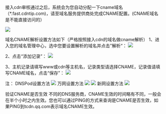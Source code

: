接入cdn审核通过之后，系统会为您自动分配一下cname域名（*.fast.cdntip.com)，请至域名服务提供商处完成CNAME配置。(CNAME域名是不能直接访问的）

 ![](https://mccdn.qcloud.com/static/img/5953884d4b6204bd9586a7e7b1550464/image.png)

域名CNAME解析设置方法如下（严格按照接入cdn的域名做cname解析）
1、进入您的域名管理中心，选中您要设置解析的域名并点击”解析“：
![](https://mccdn.qcloud.com/static/img/352176a3983d36d325026c0d1e410e98/image.png)

2、点击“添加记录”：
![](https://mccdn.qcloud.com/static/img/86057e76fcd71bf86f38c85d9a999506/image.png)

3、主机记录请填写www或cdn等主机名，记录类型请选择CNAME，记录值请填写CNAME域名，点击“保存”：
![](https://mccdn.qcloud.com/static/img/208b5c0a4c908fb08a3dfb9c4350db43/image.png)


注：
DNSPod设置方法
![](https://mccdn.qcloud.com/static/img/5104d2605864556a130cac06b87e8187/image.png)
万网设置方法
![](https://mccdn.qcloud.com/static/img/f0eff3c6e223575b91322a49c1138ddf/image.png)
![](https://mccdn.qcloud.com/static/img/93e3eeef133d305dcc80433a168ee75a/image.png)
新网设置方法
![](https://mccdn.qcloud.com/static/img/301f06bf3f6f107fec5295f69f8c0ad3/image.png)



验证CNAME是否生效
不同的DNS服务商，CNAME生效的时间略有不同，一般会在半个小时之内生效。您也可以通过PING的方式来查询是CNAME是否生效，如果PING到tcdn.qq.com表示域名CNAME生效。
